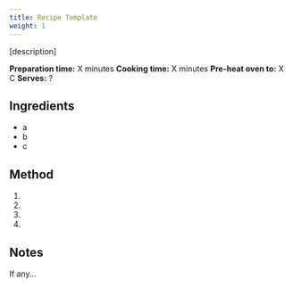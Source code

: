 ```yaml
---
title: Recipe Template
weight: 1
---
```


[description]

**Preparation time:** X minutes
**Cooking time:** X minutes
**Pre-heat oven to:** X C
**Serves:** ?

Ingredients
-----------
- a
- b
- c

Method
------
1.
2.
3.
4.

Notes
-----
If any...
